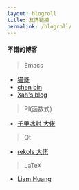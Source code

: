 ```yaml
---
layout: blogroll
title: 友情链接
permalink: /blogroll/
---
```


#### 不错的博客

> Emacs 

- [猫哥](https://manateelazycat.github.io/)
- [chen bin](http://blog.binchen.org)
- [Xah's blog](http://ergoemacs.org/emacs/emacs.html)

> Pl(函数式)

- [千里冰封 大佬](https://ice1000.org/)

> Qt

- [rekols 大佬](https://rekols.github.io/)

> LaTeX

- [Liam Huang](https://liam.page/)